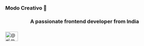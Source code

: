 ### Modo Creativo 🔭

<h3 align="center">A passionate frontend developer from India</h3>

<h3 align="left"> </h3>
<p align="left">
<a href="https://instagram.com/@el.m3n" target="blank"><img align="center" src="https://raw.githubusercontent.com/rahuldkjain/github-profile-readme-generator/master/src/images/icons/Social/instagram.svg" alt="@el.m3n" height="30" width="40" /></a>
</p>
